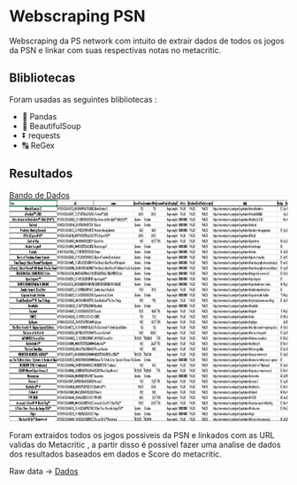# Webscraping PSN

Webscraping da PS network com intuito de extrair dados de todos os jogos da PSN e linkar com suas respectivas notas no metacritic.
## Blibliotecas

Foram usadas as seguintes blibliotecas : 
- 🐼 Pandas 
- 🧼 BeautifulSoup
- ⏬ requests
- 🔠 ReGex
## Resultados 

[Bando de Dados](./img/DB.png)
<img src="./img/DB.png" alt="Bando de Dados" height="400">

Foram extraidos todos os jogos possiveis da PSN e linkados com as URL validas do Metacritic , a partir disso é possivel fazer uma analise de dados dos resultados baseados em dados e Score do metacritic. 

Raw data -> [Dados](./output/output.xlsx)


